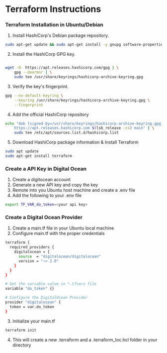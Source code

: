 # Terraform Instructions

### Terraform Installation in Ubuntu/Debian

1. Install HashiCorp's Debian package repository.
```bash
sudo apt-get update && sudo apt-get install -y gnupg software-properties-common

```

2. Install the HashiCorp GPG key.
```bash

wget -O- https://apt.releases.hashicorp.com/gpg | \
    gpg --dearmor | \
    sudo tee /usr/share/keyrings/hashicorp-archive-keyring.gpg
```

3. Verify the key's fingerprint.
```bash
gpg --no-default-keyring \
    --keyring /usr/share/keyrings/hashicorp-archive-keyring.gpg \
    --fingerprint
```

4. Add the official HashiCorp repository
```bash
echo "deb [signed-by=/usr/share/keyrings/hashicorp-archive-keyring.gpg] \
    https://apt.releases.hashicorp.com $(lsb_release -cs) main" | \
    sudo tee /etc/apt/sources.list.d/hashicorp.list
```

5. Download HashiCorp package information & Install Terraform
```bash
sudo apt update
sudo apt-get install terraform
```

### Create a API Key in Digital Ocean
1. Create a digitocean account
2. Generate a new API key and copy the key
3. Remote into you Ubuntu host machine and create a .env file
4. Add the following to your .env file

```bash
export TF_VAR_do_token=<your api key>
```

### Create a Digital Ocean Provider
1. Create a main.tf file in your Ubuntu local machine
2. Configure main.tf with the proper credentials

```bash
terraform {
  required_providers {
    digitalocean = {
      source  = "digitalocean/digitalocean"
      version = "~> 2.0"
    }
  }
}

# Set the variable value in *.tfvars file
variable "do_token" {}

# Configure the DigitalOcean Provider
provider "digitalocean" {
  token = var.do_token
}
```
3. Initialize your main.tf

```bash
terraform init
```
4. This will create a new .terraform and a .terraform_loc.hcl folder in your directory
